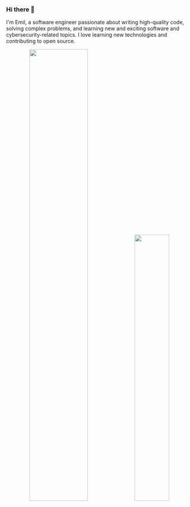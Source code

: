 ### Hi there 👋

I'm Emil, a software engineer passionate about writing high-quality code, solving complex problems, and learning new and exciting software and cybersecurity-related topics. I love learning new technologies and contributing to open source.

<p align="center">
  <img width="56%" src="https://github-readme-stats.vercel.app/api?username=Emilprivate&show_icons=true&theme=radical" />
  <img width="43%" src="https://github-readme-stats.vercel.app/api/top-langs/?username=Emilprivate&layout=compact&theme=radical" />
</p>
